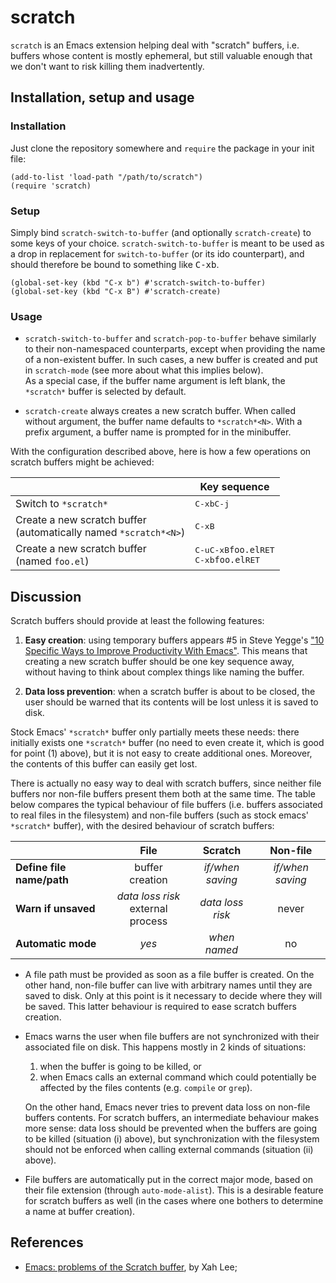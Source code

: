 # scratch

`scratch` is an Emacs extension helping deal with "scratch" buffers, i.e. buffers whose content is mostly ephemeral, but still valuable enough that we don't want to risk killing them inadvertently.


## Installation, setup and usage

### Installation

Just clone the repository somewhere and `require` the package in your init file:

```elisp
(add-to-list 'load-path "/path/to/scratch")
(require 'scratch)
```

### Setup

Simply bind `scratch-switch-to-buffer` (and optionally `scratch-create`) to some keys of your choice. `scratch-switch-to-buffer` is meant to be used as a drop in replacement for `switch-to-buffer` (or its ido counterpart), and should therefore be bound to something like <kbd>C-x</kbd><kbd>b</kbd>.

```elisp
(global-set-key (kbd "C-x b") #'scratch-switch-to-buffer)
(global-set-key (kbd "C-x B") #'scratch-create)
```

### Usage

- `scratch-switch-to-buffer` and `scratch-pop-to-buffer` behave similarly to their non-namespaced counterparts, except when providing the name of a non-existent buffer. In such cases, a new buffer is created and put in `scratch-mode` (see more about what this implies below).<br/>As a special case, if the buffer name argument is left blank, the `*scratch*` buffer is selected by default.

- `scratch-create` always creates a new scratch buffer. When called without argument, the buffer name defaults to `*scratch*<N>`. With a prefix argument, a buffer name is prompted for in the minibuffer.

With the configuration described above, here is how a few operations on scratch buffers might be achieved:

|  | Key sequence |
| ---- | ---- |
| Switch to `*scratch*` | <kbd>C-x</kbd><kbd>b</kbd><kbd>C-j</kbd> |
| Create a new scratch buffer<br/>(automatically named `*scratch*<N>`) | <kbd>C-x</kbd><kbd>B</kbd> |
| Create a new scratch buffer<br/>(named `foo.el`) | <kbd>C-u</kbd><kbd>C-x</kbd><kbd>B</kbd>`foo.el`<kbd>RET</kbd><br><kbd>C-x</kbd><kbd>b</kbd>`foo.el`<kbd>RET</kbd> |

## Discussion

Scratch buffers should provide at least the following features:

1. **Easy creation**: using temporary buffers appears #5 in Steve Yegge's ["10 Specific Ways to Improve Productivity With Emacs"][yegge]. This means that creating a new scratch buffer should be one key sequence away, without having to think about complex things like naming the buffer.

2. **Data loss prevention**: when a scratch buffer is about to be closed, the user should be warned that its contents will be lost unless it is saved to disk.

Stock Emacs' `*scratch*` buffer only partially meets these needs: there initially exists one `*scratch*` buffer (no need to even create it, which is good for point (1) above), but it is not easy to create additional ones. Moreover, the contents of this buffer can easily get lost.

There is actually no easy way to deal with scratch buffers, since neither file buffers nor non-file buffers present them both at the same time. The table below compares the typical behaviour of file buffers (i.e. buffers associated to real files in the filesystem) and non-file buffers (such as stock emacs' `*scratch*` buffer), with the desired behaviour of scratch buffers:

|  | File | Scratch | Non-file |
| :---- | :----: | :----: | :----: |
| **Define file name/path** | buffer creation | *if/when saving* | *if/when saving* |
| **Warn if unsaved** | *data loss risk*<br/>external process | *data loss risk*  | never |
| **Automatic mode** | *yes* | *when named* | no |

- A file path must be provided as soon as a file buffer is created. On the other hand, non-file buffer can live with arbitrary names until they are saved to disk. Only at this point is it necessary to decide where they will be saved. This latter behaviour is required to ease scratch buffers creation.

- Emacs warns the user when file buffers are not synchronized with their associated file on disk. This happens mostly in 2 kinds of situations:
    1. when the buffer is going to be killed, or
    1. when Emacs calls an external command which could potentially be affected by the files contents (e.g. `compile` or `grep`).

  On the other hand, Emacs never tries to prevent data loss on non-file buffers contents. For scratch buffers, an intermediate behaviour makes more sense: data loss should be prevented when the buffers are going to be killed (situation (i) above), but synchronization with the filesystem should not be enforced when calling external commands (situation (ii) above).

- File buffers are automatically put in the correct major mode, based on their file extension (through `auto-mode-alist`). This is a desirable feature for scratch buffers as well (in the cases where one bothers to determine a name at buffer creation).


## References

- [Emacs: problems of the Scratch buffer][lee], by Xah Lee;




[lee]: http://ergoemacs.org/emacs/modernization_scratch_buffer.html "Emacs: problems of the Scratch buffer"

[yegge]: https://sites.google.com/site/steveyegge2/effective-emacs "Effective Emacs"



<!-- Local Variables: -->
<!-- visual-line-mode: t -->
<!-- End: -->
